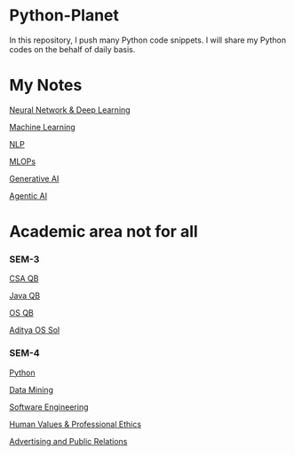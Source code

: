 # Python-Planet
In this repository, I push many Python code snippets.
I will share my Python codes on the behalf of daily basis.



# My Notes
[Neural Network & Deep Learning](https://drive.google.com/file/d/1O3FolOG9-7mhQzWOWviUbslEywLYGmVj/view?usp=drivesdk)

[Machine Learning](https://drive.google.com/file/d/1Qn8-Wxoz10i_jD2ueiCgNxJ07_CNKIye/view?usp=drivesdk)

[NLP](https://github.com/a4archit/Python-Planet/blob/main/NLP.pdf)

[MLOPs](https://github.com/a4archit/Python-Planet/blob/main/MLOPs.pdf)

[Generative AI](https://github.com/a4archit/Python-Planet/blob/main/GenAI.pdf)

[Agentic AI](https://github.com/a4archit/Python-Planet/blob/main/Agentic%20AI.pdf)

<!-- [Python] ->

<!-- [Java] -->




# Academic area not for all

### SEM-3

[CSA QB](https://drive.google.com/file/d/12sikUb5tRUa0QG4-yFRvSXJ43l1qqnf9/view?usp=drivesdk)

[Java QB](https://drive.google.com/file/d/13rDeWHfey0IGf0sB5xZWzQuTof0-FiyI/view?usp=drivesdk)

[OS QB](https://sites.google.com/view/sachin-iimt/subject/operating-system)

[Aditya OS Sol](https://drive.google.com/file/d/15x1b69r7y0r4J44FB6GSOYxVeXcuqonA/view?usp=drivesdk)



### SEM-4
[Python](https://docs.google.com/document/d/1FZectIK9wtsDzaw-7R25XKn_6iQYJL_q/edit?usp=sharing&ouid=117485472985865708833&rtpof=true&sd=true)

[Data Mining](https://docs.google.com/document/d/1JC48CA6HI62VqV5GiC3Jb7OYPGPd8i6H/edit?usp=sharing&ouid=117485472985865708833&rtpof=true&sd=true)

[Software Engineering](https://docs.google.com/document/d/1uownH_GXyrQ2N7DXEGmKdGaHYol9oFH1/edit?usp=sharing&ouid=117485472985865708833&rtpof=true&sd=true)

[Human Values & Professional Ethics](https://docs.google.com/document/d/1Arudk-W7opDReSHKDESWn9nwBtxt-Wrq/edit?usp=sharing&ouid=117485472985865708833&rtpof=true&sd=true)

[Advertising and Public Relations](https://docs.google.com/document/d/1HlCeE-YBH_IVjZ-q8nswRpq5KJ5qhCPG/edit?usp=sharing&ouid=117485472985865708833&rtpof=true&sd=true)


